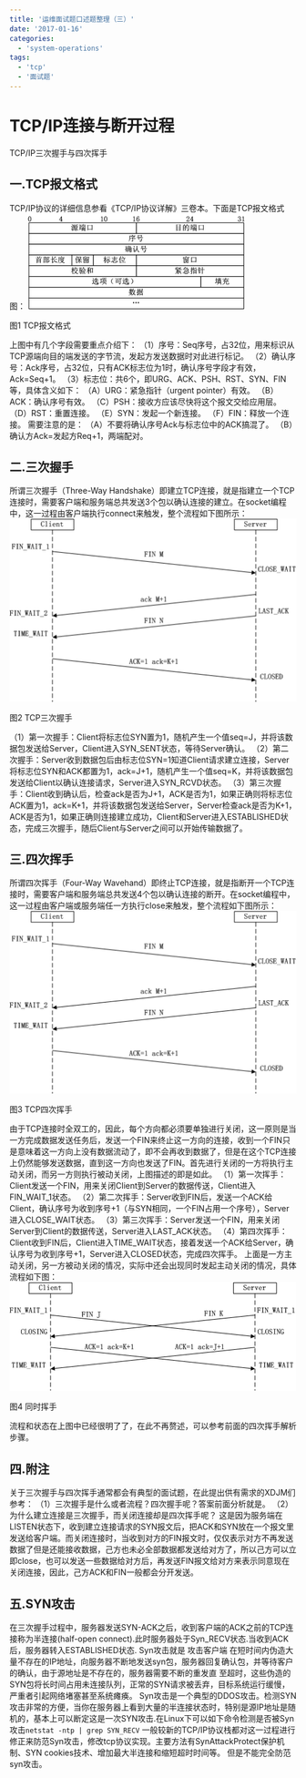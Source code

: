 ```yaml
---
title: '运维面试题口述题整理（三）'
date: '2017-01-16'
categories:
  - 'system-operations'
tags:
  - 'tcp'
  - '面试题'
---
```


# TCP/IP连接与断开过程

TCP/IP三次握手与四次挥手

## 一.TCP报文格式

TCP/IP协议的详细信息参看《TCP/IP协议详解》三卷本。下面是TCP报文格式图： ![图1 TCP报文格式](images/B6FE55F2-61ED-42F2-ADDB-CD453B2F8D29.png)

图1 TCP报文格式

上图中有几个字段需要重点介绍下： （1）序号：Seq序号，占32位，用来标识从TCP源端向目的端发送的字节流，发起方发送数据时对此进行标记。 （2）确认序号：Ack序号，占32位，只有ACK标志位为1时，确认序号字段才有效，Ack=Seq+1。 （3）标志位：共6个，即URG、ACK、PSH、RST、SYN、FIN等，具体含义如下： （A）URG：紧急指针（urgent pointer）有效。 （B）ACK：确认序号有效。 （C）PSH：接收方应该尽快将这个报文交给应用层。 （D）RST：重置连接。 （E）SYN：发起一个新连接。 （F）FIN：释放一个连接。 需要注意的是： （A）不要将确认序号Ack与标志位中的ACK搞混了。 （B）确认方Ack=发起方Req+1，两端配对。

## 二.三次握手

所谓三次握手（Three-Way Handshake）即建立TCP连接，就是指建立一个TCP连接时，需要客户端和服务端总共发送3个包以确认连接的建立。在socket编程中，这一过程由客户端执行connect来触发，整个流程如下图所示： ![图2 TCP三次握手](images/B3AFB795-B11E-4CC0-91AA-64F36268B476.png)

图2 TCP三次握手

（1）第一次握手：Client将标志位SYN置为1，随机产生一个值seq=J，并将该数据包发送给Server，Client进入SYN_SENT状态，等待Server确认。 （2）第二次握手：Server收到数据包后由标志位SYN=1知道Client请求建立连接，Server将标志位SYN和ACK都置为1，ack=J+1，随机产生一个值seq=K，并将该数据包发送给Client以确认连接请求，Server进入SYN_RCVD状态。 （3）第三次握手：Client收到确认后，检查ack是否为J+1，ACK是否为1，如果正确则将标志位ACK置为1，ack=K+1，并将该数据包发送给Server，Server检查ack是否为K+1，ACK是否为1，如果正确则连接建立成功，Client和Server进入ESTABLISHED状态，完成三次握手，随后Client与Server之间可以开始传输数据了。

## 三.四次挥手

所谓四次挥手（Four-Way Wavehand）即终止TCP连接，就是指断开一个TCP连接时，需要客户端和服务端总共发送4个包以确认连接的断开。在socket编程中，这一过程由客户端或服务端任一方执行close来触发，整个流程如下图所示： ![图3 TCP四次挥手](images/B3AFB795-B11E-4CC0-91AA-64F36268B476.png)

图3 TCP四次挥手

由于TCP连接时全双工的，因此，每个方向都必须要单独进行关闭，这一原则是当一方完成数据发送任务后，发送一个FIN来终止这一方向的连接，收到一个FIN只是意味着这一方向上没有数据流动了，即不会再收到数据了，但是在这个TCP连接上仍然能够发送数据，直到这一方向也发送了FIN。首先进行关闭的一方将执行主动关闭，而另一方则执行被动关闭，上图描述的即是如此。 （1）第一次挥手：Client发送一个FIN，用来关闭Client到Server的数据传送，Client进入FIN_WAIT_1状态。 （2）第二次挥手：Server收到FIN后，发送一个ACK给Client，确认序号为收到序号+1（与SYN相同，一个FIN占用一个序号），Server进入CLOSE_WAIT状态。 （3）第三次挥手：Server发送一个FIN，用来关闭Server到Client的数据传送，Server进入LAST_ACK状态。 （4）第四次挥手：Client收到FIN后，Client进入TIME_WAIT状态，接着发送一个ACK给Server，确认序号为收到序号+1，Server进入CLOSED状态，完成四次挥手。 上面是一方主动关闭，另一方被动关闭的情况，实际中还会出现同时发起主动关闭的情况，具体流程如下图： ![图4 同时挥手](images/971727EA-0266-496C-9192-DB7DC0B0F048.png)

图4 同时挥手

流程和状态在上图中已经很明了了，在此不再赘述，可以参考前面的四次挥手解析步骤。

## 四.附注

关于三次握手与四次挥手通常都会有典型的面试题，在此提出供有需求的XDJM们参考： （1）三次握手是什么或者流程？四次握手呢？答案前面分析就是。 （2）为什么建立连接是三次握手，而关闭连接却是四次挥手呢？ 这是因为服务端在LISTEN状态下，收到建立连接请求的SYN报文后，把ACK和SYN放在一个报文里发送给客户端。而关闭连接时，当收到对方的FIN报文时，仅仅表示对方不再发送数据了但是还能接收数据，己方也未必全部数据都发送给对方了，所以己方可以立即close，也可以发送一些数据给对方后，再发送FIN报文给对方来表示同意现在关闭连接，因此，己方ACK和FIN一般都会分开发送。

## 五.SYN攻击

在三次握手过程中，服务器发送SYN-ACK之后，收到客户端的ACK之前的TCP连接称为半连接(half-open connect).此时服务器处于Syn_RECV状态.当收到ACK后，服务器转入ESTABLISHED状态. Syn攻击就是 攻击客户端 在短时间内伪造大量不存在的IP地址，向服务器不断地发送syn包，服务器回复确认包，并等待客户的确认，由于源地址是不存在的，服务器需要不断的重发直 至超时，这些伪造的SYN包将长时间占用未连接队列，正常的SYN请求被丢弃，目标系统运行缓慢，严重者引起网络堵塞甚至系统瘫痪。 Syn攻击是一个典型的DDOS攻击。检测SYN攻击非常的方便，当你在服务器上看到大量的半连接状态时，特别是源IP地址是随机的，基本上可以断定这是一次SYN攻击.在Linux下可以如下命令检测是否被Syn攻击`netstat -ntp | grep SYN_RECV` 一般较新的TCP/IP协议栈都对这一过程进行修正来防范Syn攻击，修改tcp协议实现。主要方法有SynAttackProtect保护机制、SYN cookies技术、增加最大半连接和缩短超时时间等。 但是不能完全防范syn攻击。
